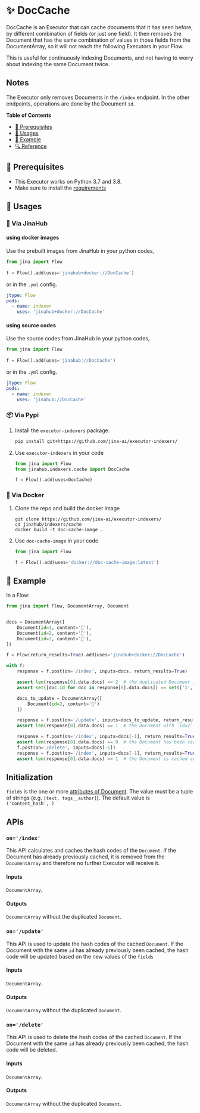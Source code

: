 # ✨ DocCache

DocCache is an Executor that can cache documents that it has seen before, by different combination of fields (or just one field). It then removes the Document that has the same combination of values in those fields from the DocumentArray, so it will not reach the following Executors in your Flow. 

This is useful for continuously indexing Documents, and not having to worry about indexing the same Document twice.

## Notes
The Executor only removes Documents in the `/index` endpoint. In the other endpoints, operations are done by the Document `id`.

<!-- START doctoc generated TOC please keep comment here to allow auto update -->
<!-- DON'T EDIT THIS SECTION, INSTEAD RE-RUN doctoc TO UPDATE -->
**Table of Contents**

- [🌱 Prerequisites](#-prerequisites)
- [🚀 Usages](#-usages)
- [🎉️ Example](#%EF%B8%8F-example)
- [🔍️ Reference](#%EF%B8%8F-reference)

<!-- END doctoc generated TOC please keep comment here to allow auto update -->

## 🌱 Prerequisites

- This Executor works on Python 3.7 and 3.8. 
- Make sure to install the [requirements](./requirements.txt)

## 🚀 Usages

### 🚚 Via JinaHub

#### using docker images
Use the prebuilt images from JinaHub in your python codes, 

```python
from jina import Flow
	
f = Flow().add(uses='jinahub+docker://DocCache')
```

or in the `.yml` config.
	
```yaml
jtype: Flow
pods:
  - name: indexer
    uses: 'jinahub+docker://DocCache'
```

#### using source codes
Use the source codes from JinaHub in your python codes,

```python
from jina import Flow
	
f = Flow().add(uses='jinahub://DocCache')
```

or in the `.yml` config.

```yaml
jtype: Flow
pods:
  - name: indexer
    uses: 'jinahub://DocCache'
```


### 📦️ Via Pypi

1. Install the `executor-indexers` package.

	```bash
	pip install git+https://github.com/jina-ai/executor-indexers/
	```

1. Use `executor-indexers` in your code

	```python
	from jina import Flow
	from jinahub.indexers.cache import DocCache
	
	f = Flow().add(uses=DocCache)
	```


### 🐳 Via Docker

1. Clone the repo and build the docker image

	```shell
	git clone https://github.com/jina-ai/executor-indexers/
	cd jinahub/indexers/cache
	docker build -t doc-cache-image .
	```

1. Use `doc-cache-image` in your code

	```python
	from jina import Flow
	
	f = Flow().add(uses='docker://doc-cache-image:latest')
	```
	

## 🎉️ Example 

In a Flow:

```python
from jina import Flow, DocumentArray, Document


docs = DocumentArray([
    Document(id=1, content='🐯'),
    Document(id=2, content='🐯'),
    Document(id=3, content='🐻'),
])

f = Flow(return_results=True).add(uses='jinahub+docker://DocCache')

with f:
    response = f.post(on='/index', inputs=docs, return_results=True)

    assert len(response[0].data.docs) == 2  # the duplicated Document is removed from the request
    assert set([doc.id for doc in response[0].data.docs]) == set(['1', '3'])

    docs_to_update = DocumentArray([
        Document(id=2, content='🐼')
    ])

    response = f.post(on='/update', inputs=docs_to_update, return_results=True)
    assert len(response[0].data.docs) == 1  # the Document with `id=2` is no longer duplicated.

    response = f.post(on='/index', inputs=docs[-1], return_results=True)
    assert len(response[0].data.docs) == 0  # the Document has been cached
    f.post(on='/delete', inputs=docs[-1])
    response = f.post(on='/index', inputs=docs[-1], return_results=True)
    assert len(response[0].data.docs) == 1  # the Document is cached again after the deletion
```

## Initialization
`fields` is the one or more [attributes of Document](https://github.com/jina-ai/jina/blob/master/.github/2.0/cookbooks/Document.md#document-attributes).
The value must be a tuple of strings (e.g. `[text, tags__author]`). The default value is `('content_hash', )`


## APIs

### `on='/index'`

This API calculates and caches the hash codes of the `Document`. If the Document has already previously cached,
it is removed from the `DocumentArray` and therefore no further Executor will receive it.

#### Inputs

`DocumentArray`. 

#### Outputs

`DocumentArray` without the duplicated `Document`.

### `on='/update'`

This API is used to update the hash codes of the cached `Document`. If the Document with the same `id` has already previously been cached, the hash code will be updated based on the new values of the `fields`

#### Inputs

`DocumentArray`.

#### Outputs

`DocumentArray` without the duplicated `Document`.

### `on='/delete'`

This API is used to delete the hash codes of the cached `Document`. If the Document with the same `id` has already previously been cached, the hash code will be deleted. 

#### Inputs

`DocumentArray`.

#### Outputs

`DocumentArray` without the duplicated `Document`.
